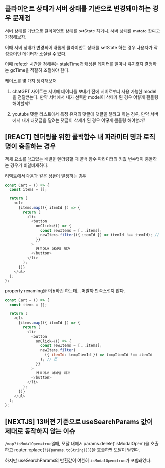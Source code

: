 ## 클라이언트 상태가 서버 상태를 기반으로 변경돼야 하는 경우 문제점

서버 상태를 기반으로 클라이언트 상태를 setState 하거나, 서버 상태를 mutate 한다고 가정해보자.

이때 서버 상태가 변경되어 새롭게 클라이언트 상태를 setState 하는 경우 사용자가 작성중이던 데이터가 소실될 수 있다.

이때 refetch 시간을 정해주는 staleTime과 캐싱된 데이터를 얼마나 유지할지 결정하는 gcTime을 적절히 조절해야 한다.

케이스를 몇 가지 생각해보자

1. chatGPT 사이트는 서버에 데이터를 보내기 전에 서버로부터 사용 가능한 model을 전달받는다. 만약 서버에서 내가 선택한 model이 삭제가 된 경우 어떻게 핸들링 해야할까?

2. youtube 댓글 리스트에서 특정 유저의 댓글에 댓글을 달려고 하는 경우, 만약 서버에서 내가 대댓글을 달려는 댓글이 삭제가 된 경우 어떻게 핸들링 해야할까?

## [REACT] 렌더링을 위한 콜백함수 내 파라미터 명과 로직 명이 충돌하는 경우

객체 요소를 담고있는 배열을 렌더링할 때 콜백 함수 파라미터의 키값 변수명이 충돌하는 경우가 비일비재하다.

리액트에서 다음과 같은 상황이 발생하는 경우

```javascript
const Cart = () => {
  const items = [];

  return (
    <ul>
      {items.map(({ itemId }) => {
        return (
          <li>
            <button
              onClick={() => {
                const newItems = [...items];
                newItems.filter(({ itemId }) => itemId !== itemId); // 🤯
              }}
            >
              카트에서 아이템 제거
            </button>
          </li>
        );
      })}
    </ul>
  );
};
```

property renaming을 이용하긴 하는데... 머랄까 만족스럽지 않다.

```javascript
const Cart = () => {
  const items = [];

  return (
    <ul>
      {items.map(({ itemId }) => {
        return (
          <li>
            <button
              onClick={() => {
                const newItems = [...items];
                newItems.filter(
                  ({ itemId: tempItemId }) => tempItemId !== itemId
                ); // 😇
              }}
            >
              카트에서 아이템 제거
            </button>
          </li>
        );
      })}
    </ul>
  );
};
```

## [NEXTJS] 13버전 기준으로 useSearchParams 값이 제대로 동작하지 않는 이슈

`/map?isModalOpen=true`일때, 모달 내에서 params.delete('isModalOpen')을 호출하고 router.replace(`?${params.toString()}`)을 호출하면 모달이 닫힌다.

하지만 useSearchParams의 반환값이 여전히 `isModalOpen=true`가 포함돼있다.
